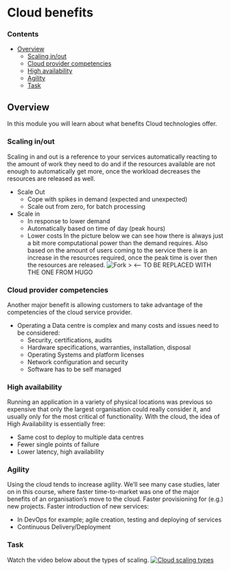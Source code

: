 # Cloud benefits

<!--TOC_START-->
### Contents
- [Overview](#overview)
	- [Scaling in/out](#scaling-inout)
	- [Cloud provider competencies](#cloud-provider-competencies)
	- [High availability](#high-availability)
	- [Agility](#agility)
	- [Task](#task)

<!--TOC_END-->
## Overview
In this module you will learn about what benefits Cloud technologies offer.

### Scaling in/out

Scaling in and out is a reference to your services automatically reacting to the amount of work they need to do and if 
the resources available are not enough to automatically get more, once the workload decreases the resources are 
released as well.

* Scale Out
    * Cope with spikes in demand (expected and unexpected)
    * Scale out from zero, for batch processing
* Scale in
    * In response to lower demand
    * Automatically based on time of day (peak hours)
    * Lower costs
In the picture below we can see how there is always just a bit more computational power than the demand requires. Also 
based on the amount of users coming to the service there is an increase in the resources required, once the peak time is
 over then the resources are released.
![Fork >](https://imgur.com/ik1EzDu.png) <-- TO BE REPLACED WITH THE ONE FROM HUGO

### Cloud provider competencies

Another major benefit is allowing customers to take advantage of the competencies of the cloud service provider. 
* Operating a Data centre is complex and many costs and issues need to be considered:
    * Security, certifications, audits
    * Hardware specifications, warranties, installation, disposal
    * Operating Systems and platform licenses
    * Network configuration and security
    * Software has to be self managed
    
### High availability

Running an application in a variety of physical locations was previous so expensive that only the largest organisation 
could really consider it, and usually only for the most critical of functionality. With the cloud, the idea of High 
Availability is essentially free:
* Same cost to deploy to multiple data centres
* Fewer single points of failure
* Lower latency, high availability

### Agility

Using the cloud tends to increase agility. We’ll see many case studies, later on in this course, where faster 
time-to-market was one of the major benefits of an organisation’s move to the cloud. Faster provisioning for (e.g.) 
new projects. Faster introduction of new services:
* In DevOps for example; agile creation, testing and deploying of services
* Continuous Delivery/Deployment

### Task

Watch the video below about the types of scaling.
[![Cloud scaling types](https://img.youtube.com/vi/RMThQbolgZs/0.jpg)](https://www.youtube.com/watch?v=RMThQbolgZs)
